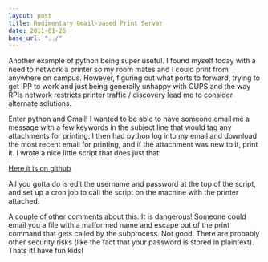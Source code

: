 ```yaml
---
layout: post
title: Rudimentary Gmail-based Print Server
date: 2011-01-26
base_url: "../"
---
```


Another example of python being super useful. I found myself today with a need to network a printer so my room mates and I could print from anywhere on campus. However, figuring out what ports to forward, trying to get IPP to work and just being generally unhappy with CUPS and the way RPIs network restricts printer traffic / discovery lead me to consider alternate solutions.

Enter python and Gmail! I wanted to be able to have someone email me a message with a few keywords in the subject line that would tag any attachments for printing. I then had python log into my email and download the most recent email for printing, and if the attachment was new to it, print it. I wrote a nice little script that does just that:

[Here it is on github](https://github.com/Stonelinks/gmail-printsrv)

All you gotta do is edit the username and password at the top of the script, and set up a cron job to call the script on the machine with the printer attached.

A couple of other comments about this: It is dangerous! Someone could email you a file with a malformed name and escape out of the print command that gets called by the subprocess. Not good. There are probably other security risks (like the fact that your password is stored in plaintext). Thats it! have fun kids!
